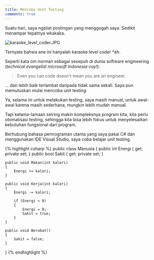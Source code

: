 ```yaml
---
title: Mencoba Unit Testing
comments: true
---
```


Suatu hari, saya ngeliat postingan yang menggugah saya. Sedikit menampar tepatnya wkakaka.

![karaoke_level_coder.JPG]({{site.baseurl}}/assets/images/karaoke_level_coder.JPG)

Ternyata bahwa ane ini hanyalah karaoke level coder *eh.

Seperti kata om norman sebagai sesepuh di dunia software engineering (_technical evangelist microsoft Indonesia coy!_):

> Even you can code doesn't mean you are an engineer.

... dan lebih baik terlambat daripada tidak sama sekali. Saya pun memutuskan mulai mencoba unit testing. 

Ya, selama ini untuk melakukan testing, saya masih manual, untuk awal-awal karena masih sederhana, mungkin lebih mudah manual. 

Tapi kelama-lamaan seiring makin kompleksnya program kita, kita perlu otomatisasi testing, sehingga kita bisa lebih fokus untuk menyelesaikan kebutuhan fungsional dari program.

Berhubung bahasa pemrograman utama yang saya pakai C# dan menggunakan IDE Visual Studio, saya coba belajar unit testing.

{% highlight csharp %}
public class Manusia
{
    public int Energi { get; private set; }
    public bool Sakit { get; private set; }

    public void Makan(int kalori)
    {
        Energi += kalori;
    }

    public void Kerja(int kalori)
    {
        Energi -= kalori;

        if (Energi < 0)
        {
            Energi = 0;
            Sakit = true;
        }
    }

    public void Berobat()
    {
        Sakit = false;
    }
}
{% endhighlight %}
